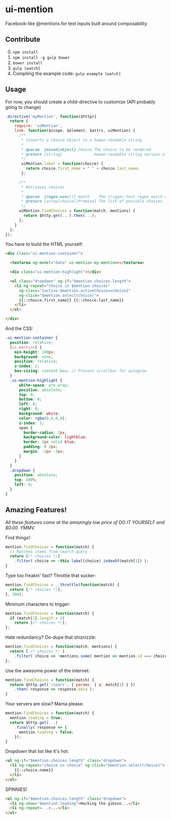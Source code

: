 # ui-mention
Facebook-like @mentions for text inputs built around composability

## Contribute

0. `npm install`
0. `npm install -g gulp bower`
0. `bower install`
0. `gulp [watch]`
0. Compiling the example code: `gulp example [watch]`

## Usage

For now, you should create a child-directive to customize (API probably going to change)

```js
.directive('myMention', function($http){
  return {
    require: 'uiMention',
    link: function($scope, $element, $attrs, uiMention) {
      /**
       * Converts a choice object to a human-readable string
       *
       * @param  {mixed|object} choice The choice to be rendered
       * @return {string}              Human-readable string version of choice
       */
       uiMention.label = function(choice) {
         return choice.first_name + " " + choice.last_name;
       };

      /**
       * Retrieves choices
       *
       * @param  {regex.exec()} match    The trigger-text regex match object
       * @return {array[choice]|Promise} The list of possible choices
       */
      uiMention.findChoices = function(match, mentions) {
        return $http.get(...).then(...);
      };
    }
  };
});
```
You have to build the HTML yourself:
```html
<div class="ui-mention-container">

  <textarea ng-model="data" ui-mention my-mention></textarea>

  <div class="ui-mention-highlight"></div>

  <ul class="dropdown" ng-if="$mention.choices.length">
    <li ng-repeat="choice in $mention.choices"
      ng-class="{active:$mention.activeChoice==choice}"
      ng-click="$mention.select(choice)">
      {{::choice.first_name}} {{::choice.last_name}}
    </li>
  </ul>

</div>
```
And the CSS:
```scss
.ui-mention-container {
  position: relative;
  [ui-mention] {
    min-height: 100px;
    background: none;
    position: relative;
    z-index: 2;
    box-sizing: content-box; // Prevent scrollbar for autogrow
  }
  .ui-mention-highlight {
      white-space: pre-wrap;
      position: absolute;
      top: 0;
      bottom: 0;
      left: 0;
      right: 0;
      background: white;
      color: rgba(0,0,0,0);
      z-index: 1;
      span {
        border-radius: 2px;
        background-color: lightblue;
        border: 1px solid blue;
        padding: 0 2px;
        margin: -1px -3px;
      }
    }
  }
  .dropdown {
    position: absolute;
    top: 100%;
    left: 0;
  }
}
```

## Amazing Features!

_All these features come at the amazingly low price of DO IT YOURSELF and $0.00. YMMV._

Find things!:
```js
mention.findChoices = function(match) {
  // Matches items from search query
  return [/* choices */]
    .filter( choice => ~this.label(choice).indexOf(match[1]) );
}
```

Type too freakin' fast? Throttle that sucker:
```js
mention.findChoices = _.throttle(function(match) {
  return [/* choices */];
}, 300);
```

Minimum characters to trigger:
```js
mention.findChoices = function(match) {
  if (match[1].length > 2)
    return [/* choices */];
};
```

Hate redundancy? De-dupe that shiznizzle:
```js
mention.findChoices = function(match, mentions) {
  return [ /* choices */ ]
    .filter( choice => !mentions.some( mention => mention.id === choice.id ) )
};
```

Use the awesome power of the internet:
```js
mention.findChoices = function(match) {
  return $http.get('/users', { params: { q: match[1] } })
    .then( response => response.data );
}
```

Your servers are slow? Mama please.
```js
mention.findChoices = function(match) {
  mention.loading = true;
  return $http.get(...)
    .finally( response => {
      mention.loading = false;
    });
}
```

Dropdown that list like it's hot:
```html
<ul ng-if="$mention.choices.length" class="dropdown">
  <li ng-repeat="choice in choice" ng-click="$mention.select(choice)">
    {{::choice.name}}
  </li>
</ul>
```

SPINNIES!
```html
<ul ng-if="$mention.choices.length" class="dropdown">
  <li ng-show="$mention.loading">Hacking the gibson...</li>
  <li ng-repeat=...>...</li>
</ul>
```
